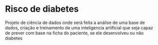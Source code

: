 # Risco de diabetes

Projeto de ciência de dados onde será feita a análise de uma base de dados, criação e treinamento de uma inteligencia artificial que seja capaz de prever com base na ficha do paciente, se ele desenvolveu ou não diabetes